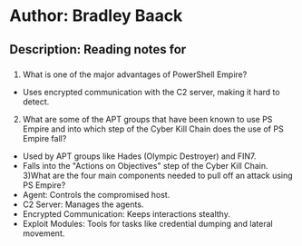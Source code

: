 # Author: Bradley Baack

## Description: Reading notes for

### 


1) What is one of the major advantages of PowerShell Empire?
  - Uses encrypted communication with the C2 server, making it hard to detect.
2) What are some of the APT groups that have been known to use PS Empire and into which step of the Cyber Kill Chain does the use of PS Empire fall?
  - Used by APT groups like Hades (Olympic Destroyer) and FIN7.
  - Falls into the "Actions on Objectives" step of the Cyber Kill Chain.
3)What are the four main components needed to pull off an attack using PS Empire?
  - Agent: Controls the compromised host.
  - C2 Server: Manages the agents.
  - Encrypted Communication: Keeps interactions stealthy.
  - Exploit Modules: Tools for tasks like credential dumping and lateral movement.






   
